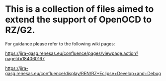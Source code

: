 # This is a collection of files aimed to extend the support of OpenOCD to RZ/G2.

For guidance please refer to the following wiki pages:

https://jira-gasg.renesas.eu/confluence/pages/viewpage.action?pageId=184060167

https://jira-gasg.renesas.eu/confluence/display/REN/RZ+Eclipse+Develop+and+Debug

